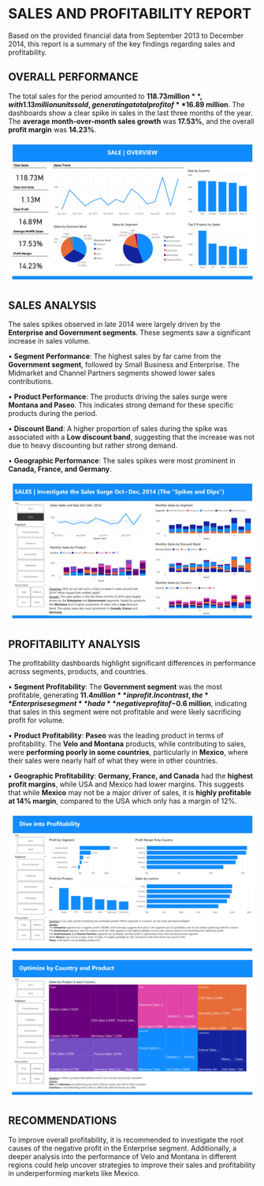 # SALES AND PROFITABILITY REPORT 

Based on the provided financial data from September 2013 to December 2014, this report is a summary of the key findings regarding sales and profitability.

## OVERALL PERFORMANCE
The total sales for the period amounted to **$118.73 million**, with 1.13 million units sold, generating a total profit of **$16.89 million**. The dashboards show a clear spike in sales in the last three months of the year. The **average month-over-month sales growth** was **17.53%**, and the overall **profit margin** was **14.23%**.

![overall_image](https://github.com/DongVND/sales-analysis-POWER-BI/blob/9ea5f2c5b91356ff9eed4ac7cdc30a4ed76664b6/images%20for%20refererences/1.%20overall.PNG)

## SALES ANALYSIS
The sales spikes observed in late 2014 were largely driven by the **Enterprise and Government segments**. These segments saw a significant increase in sales volume.

•	**Segment Performance**: The highest sales by far came from the **Government segment**, followed by Small Business and Enterprise. The Midmarket and Channel Partners segments showed lower sales contributions.

•	**Product Performance**: The products driving the sales surge were **Montana and Paseo**. This indicates strong demand for these specific products during the period.

•	**Discount Band**: A higher proportion of sales during the spike was associated with a **Low discount band**, suggesting that the increase was not due to heavy discounting but rather strong demand.

•	**Geographic Performance**: The sales spikes were most prominent in **Canada, France, and Germany**.

![sales_surge](https://github.com/DongVND/sales-analysis-POWER-BI/blob/9ea5f2c5b91356ff9eed4ac7cdc30a4ed76664b6/images%20for%20refererences/2.%20sales%20surge%20late%202014.PNG)

## PROFITABILITY ANALYSIS
The profitability dashboards highlight significant differences in performance across segments, products, and countries.

•	**Segment Profitability**: The **Government segment** was the most profitable, generating **$11.4 million** in profit. In contrast, the **Enterprise segment** had a **negative profit of -$0.6 million**, indicating that sales in this segment were not profitable and were likely sacrificing profit for volume.

•	**Product Profitability**: **Paseo** was the leading product in terms of profitability. The **Velo and Montana** products, while contributing to sales, were **performing poorly in some countries**, particularly in **Mexico**, where their sales were nearly half of what they were in other countries.

•	**Geographic Profitability**: **Germany, France, and Canada** had the **highest profit margins**, while USA and Mexico had lower margins. This suggests that while **Mexico** may not be a major driver of sales, it is **highly profitable at 14% margin**, compared to the USA which only has a margin of 12%.

![profit](https://github.com/DongVND/sales-analysis-POWER-BI/blob/9ea5f2c5b91356ff9eed4ac7cdc30a4ed76664b6/images%20for%20refererences/3.%20profit.PNG)
![product_performance](https://github.com/DongVND/sales-analysis-POWER-BI/blob/9ea5f2c5b91356ff9eed4ac7cdc30a4ed76664b6/images%20for%20refererences/4.%20product%20performance.PNG)

## RECOMMENDATIONS
To improve overall profitability, it is recommended to investigate the root causes of the negative profit in the Enterprise segment. Additionally, a deeper analysis into the performance of Velo and Montana in different regions could help uncover strategies to improve their sales and profitability in underperforming markets like Mexico.


